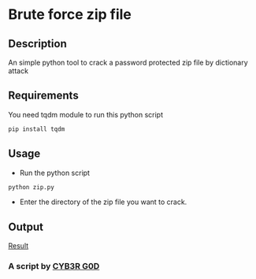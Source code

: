 # Brute force zip file

## Description

An simple python tool to crack a password protected zip file by dictionary attack

## Requirements

You need tqdm module to run this python script

```sh
pip install tqdm
```

## Usage

- Run the python script

```sh
python zip.py
```

- Enter the directory of the zip file you want to crack. 

## Output

[Result](https://i.ibb.co/tCg10rj/output.png)

### A script by [CYB3R G0D](https://github.com/cyb3r-g0d)